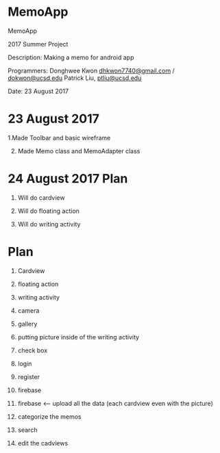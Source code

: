 # MemoApp
MemoApp

2017 Summer Project

Description: Making a memo for android app

Programmers: Donghwee Kwon dhkwon7740@gmail.com / dokwon@ucsd.edu
             Patrick Liu, ptliu@ucsd.edu
             
Date: 23 August 2017

# 23 August 2017
1.Made Toolbar and basic wireframe

2. Made Memo class and MemoAdapter class

# 24 August 2017 Plan
1. Will do cardview

2. Will do floating action

3. Will do writing activity

# Plan
1. Cardview

2. floating action

3. writing activity

4. camera 

5. gallery

6. putting picture inside of the writing activity

7. check box

8. login

9. register

10. firebase

11. firebase <-- upload all the data (each cardview even with the picture)

12. categorize the memos

13. search

14. edit the cadviews
